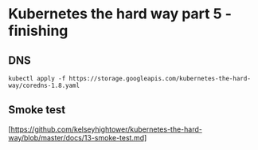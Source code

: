 # Kubernetes the hard way part 5 - finishing

## DNS

```
kubectl apply -f https://storage.googleapis.com/kubernetes-the-hard-way/coredns-1.8.yaml
```

## Smoke test

[https://github.com/kelseyhightower/kubernetes-the-hard-way/blob/master/docs/13-smoke-test.md]
